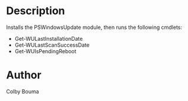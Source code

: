 # Description

Installs the PSWindowsUpdate module, then runs the following cmdlets:
* Get-WULastInstallationDate
* Get-WULastScanSuccessDate
* Get-WUIsPendingReboot

# Author
Colby Bouma